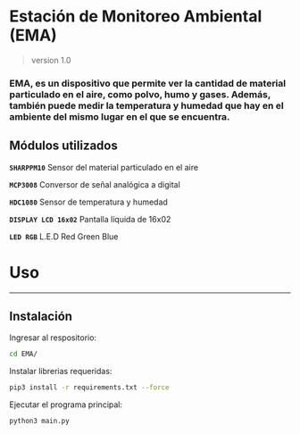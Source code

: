# Estación de Monitoreo Ambiental (EMA)
> version 1.0

### EMA, es un dispositivo que permite ver la cantidad de material particulado en el aire, como polvo, humo y gases. Además, también puede medir la temperatura y humedad que hay en el ambiente del mismo lugar en el que se encuentra.

## Módulos utilizados
**`SHARPPM10`** Sensor del material particulado en el aire  

**`MCP3008`** Conversor de señal analógica a digital  

**`HDC1080`** Sensor de temperatura y humedad  

**`DISPLAY LCD 16x02`** Pantalla líquida de 16x02  

**`LED RGB`** L.E.D Red Green Blue  

# Uso
---
## Instalación
Ingresar al respositorio:
```bash
cd EMA/
```

Instalar librerias requeridas:
```bash
pip3 install -r requirements.txt --force
```

Ejecutar el programa principal:
```bash
python3 main.py
```


